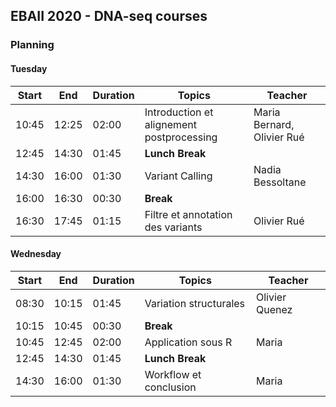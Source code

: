 ## EBAII 2020 - DNA-seq courses

### Planning

#### Tuesday


| **Start** | **End** | **Duration** | **Topics** | **Teacher** |
| -------- | --------- | --------- | ----------- | ----------- |
| 10:45 | 12:25 | 02:00 | Introduction et alignement postprocessing | Maria Bernard, Olivier Rué |
| 12:45 | 14:30 | 01:45 | **Lunch Break** |  |
| 14:30 | 16:00 | 01:30 | Variant Calling | Nadia Bessoltane |
| 16:00 | 16:30 | 00:30 | **Break** |  |
| 16:30 | 17:45 | 01:15 | Filtre et annotation des variants | Olivier Rué |



#### Wednesday


| **Start** | **End** | **Duration** | **Topics** | **Teacher** |
| -------- | --------- | --------- | ----------- | ----------- |
| 08:30 | 10:15 | 01:45 | Variation structurales | Olivier Quenez |
| 10:15 | 10:45 | 00:30 | **Break** |  |
| 10:45 | 12:45 | 02:00 | Application sous R | Maria |
| 12:45 | 14:30 | 01:45 | **Lunch Break** |  |
| 14:30 | 16:00 | 01:30 | Workflow et conclusion | Maria |
